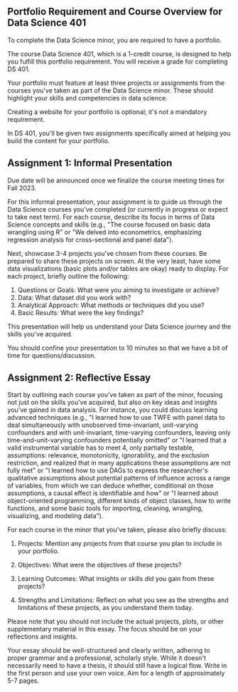 ## Portfolio Requirement and Course Overview for Data Science 401

To complete the Data Science minor, you are required to have a portfolio.

The course Data Science 401, which is a 1-credit course, is designed to help you fulfill this portfolio requirement. You will receive a grade for completing DS 401.

Your portfolio must feature at least three projects or assignments from the courses you've taken as part of the Data Science minor. These should highlight your skills and competencies in data science.

Creating a website for your portfolio is optional; it's not a mandatory requirement.

In DS 401, you'll be given two assignments specifically aimed at helping you build the content for your portfolio.


## Assignment 1: Informal Presentation

Due date will be announced once we finalize the course meeting times for Fall 2023.

For this informal presentation, your assignment is to guide us through the Data Science courses you've completed (or currently in progress or expect to take next term). For each course, describe its focus in terms of Data Science concepts and skills (e.g., "The course focused on basic data wrangling using R" or "We delved into econometrics, emphasizing regression analysis for cross-sectional and panel data").

Next, showcase 3-4 projects you've chosen from these courses. Be prepared to share these projects on screen. At the very least, have some data visualizations (basic plots and/or tables are okay) ready to display. For each project, briefly outline the following:

1. Questions or Goals: What were you aiming to investigate or achieve?
2. Data: What dataset did you work with?
3. Analytical Approach: What methods or techniques did you use?
4. Basic Results: What were the key findings?

This presentation will help us understand your Data Science journey and the skills you've acquired.

You should confine your presentation to 10 minutes so that we have a bit of time for questions/discussion.




## Assignment 2: Reflective Essay

Start by outlining each course you've taken as part of the minor, focusing not just on the skills you've acquired, but also on key ideas and insights you've gained in data analysis. For instance, you could discuss learning advanced techniques (e.g., "I learned how to use TWFE with panel data to deal simultaneously with unobserved time-invariant, unit-varying confounders and with unit-invariant, time-varying confounders, leaving only time-and-unit-varying confounders potentially omitted" or "I learned that a valid instrumental variable has to meet 4, only partially testable, assumptions: relevance, monotonicity, ignorability, and the exclusion restriction, and realized that in many applications these assumptions are not fully met" or "I learned how to use DAGs to express the researcher's qualitative assumptions about potential patterns of influence across a range of variables, from which we can deduce whether, conditional on those assumptions, a causal effect is identifiable and how" or "I learned about object-oriented programming, different kinds of object classes, how to write functions, and some basic tools for importing, cleaning, wrangling, visualizing, and modeling data").

For each course in the minor that you've taken, please also briefly discuss:

1. Projects: Mention any projects from that course you plan to include in your portfolio.
  
2. Objectives: What were the objectives of these projects?
  
3. Learning Outcomes: What insights or skills did you gain from these projects?

4. Strengths and Limitations: Reflect on what you see as the strengths and limitations of these projects, as you understand them today.

Please note that you should not include the actual projects, plots, or other supplementary material in this essay. The focus should be on your reflections and insights.

Your essay should be well-structured and clearly written, adhering to proper grammar and a professional, scholarly style. While it doesn't necessarily need to have a thesis, it should still have a logical flow. Write in the first person and use your own voice. Aim for a length of approximately 5-7 pages.
